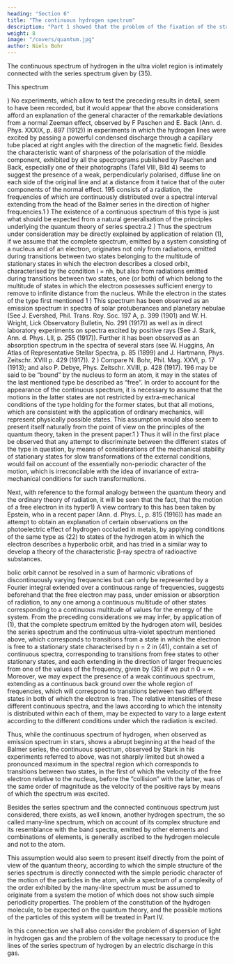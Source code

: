 ```yaml
---
heading: "Section 6"
title: "The continuous hydrogen spectrum"
description: "Part 1 showed that the problem of the fixation of the stationary states of a periodic system of several degrees of freedom, which is subject to the perturbing influence of a small external field"
weight: 8
image: "/covers/quantum.jpg"
author: Niels Bohr
---
```



The continuous spectrum of hydrogen in the ultra violet region is intimately connected with the series spectrum given by (35). 

This spectrum

) No experiments, which allow to test the preceding results in detail,
seem to have been recorded, but it would appear that the above considerations afford an explanation of the general character of the remarkable deviations from a normal Zeeman effect, observed by F Paschen
and E. Back (Ann. d. Phys. XXXIX, p. 897 (1912)) in experiments
in which the hydrogen lines were excited by passing a powerful condensed discharge through a capillary tube placed at right angles with
the direction of the magnetic field. Besides the characteristic want of
sharpness of the polarisation of the middle component, exhibited by all
the spectrograms published by Paschen and Back, especially one of
their photographs (Tafel VIII, Bild 4) seems to suggest the presence of
a weak, perpendicularly polarised, diffuse line on each side of the original line and at a distance from it twice that of the outer components
of the normal effect.
195
consists of a radiation, the frequencies of which are continuously distributed over a spectral interval extending from the
head of the Balmer series in the direction of higher frequencies.1
) The existence of a continuous spectrum of this type
is just what should be expected from a natural generalisation of the principles underlying the quantum theory of series
spectra.2
) Thus the spectrum under consideration may be
directly explained by application of relation (1), if we assume
that the complete spectrum, emitted by a system consisting
of a nucleus and of an electron, originates not only from radiations, emitted during transitions between two states belonging to the multitude of stationary states in which the
electron describes a closed orbit, characterised by the condition I = nh, but also from radiations emitted during transitions between two states, one (or both) of which belong to
the multitude of states in which the electron possesses sufficient energy to remove to infinite distance from the nucleus.
While the electron in the states of the type first mentioned
1
) This spectrum has been observed as an emission spectrum in spectra of solar protuberances and planetary nebulae (See J. Evershed,
Phil. Trans. Roy. Soc. 197 A, p. 399 (1901) and W. H. Wright, Lick
Observatory Bulletin, No. 291 (1917)) as well as in direct laboratory
experiments on spectra excited by positive rays (See J. Stark, Ann. d.
Phys. LII, p. 255 (1917)). Further it has been observed as an absorption
spectrum in the spectra of several stars (see W. Huggins, An Atlas of
Representative Stellar Spectra, p. 85 (1899) and J. Hartmann, Phys.
Zeitschr. XVIII p. 429 (1917)).
2
) Compare N. Bohr, Phil. Mag. XXVI, p. 17 (1913); and also
P. Debye, Phys. Zeitschr. XVIII, p. 428 (1917).
196
may be said to be “bound” by the nucleus to form an atom,
it may in the states of the last mentioned type be described
as “free”. In order to account for the appearance of the continuous spectrum, it is necessary to assume that the motions
in the latter states are not restricted by extra-mechanical
conditions of the type holding for the former states, but that
all motions, which are consistent with the application of ordinary mechanics, will represent physically possible states.
This assumption would also seem to present itself naturally
from the point of view on the principles of the quantum theory, taken in the present paper.1
) Thus it will in the first
place be observed that any attempt to discriminate between
the different states of the type in question, by means of considerations of the mechanical stability of stationary states for
slow transformations of the external conditions, would fail on
account of the essentially non-periodic character of the motion, which is irreconcilable with the idea of invariance of
extra-mechanical conditions for such transformations. 

Next, with reference to the formal analogy between the quantum theory and the ordinary theory of radiation, it will be seen
that the fact, that the motion of a free electron in its hyper1) A view contrary to this has been taken by Epstein, who in a
recent paper (Ann. d. Phys. L, p. 815 (1916)) has made an attempt to obtain an explanation of certain observations on the photoelectric
effect of hydrogen occluded in metals, by applying conditions of the same type as (22) to states of the hydrogen atom in which the electron
describes a hyperbolic orbit, and has tried in a similar way to develop a theory of the characteristic β-ray spectra of radioactive substances.


bolic orbit cannot be resolved in a sum of harmonic vibrations of discontinuously varying frequencies but can only be
represented by a Fourier integral extended over a continuous
range of frequencies, suggests beforehand that the free electron may pass, under emission or absorption of radiation, to
any one among a continuous multitude of other states corresponding to a continuous multitude of values for the energy
of the system. From the preceding considerations we may infer, by application of (1), that the complete spectrum emitted by the hydrogen atom will, besides the series spectrum
and the continuous ultra-violet spectrum mentioned above,
which corresponds to transitions from a state in which the
electron is free to a stationary state characterised by n = 2
in (41), contain a set of continuous spectra, corresponding
to transitions from free states to other stationary states, and
each extending in the direction of larger frequencies from
one of the values of the frequency, given by (35) if we put
n
0 = ∞. Moreover, we may expect the presence of a weak continuous spectrum, extending as a continuous back ground over the whole region of frequencies, which will correspond to transitions between two different states in both of which the electron is free. The relative intensities of these different continuous spectra, and the laws according to which the intensity is distributed within each of them, may be expected
to vary to a large extent according to the different conditions under which the radiation is excited. 

Thus, while the continuous spectrum of hydrogen, when observed as emission
spectrum in stars, shows a abrupt beginning at the head of the Balmer series, the continuous spectrum, observed by Stark in his experiments referred to above, was not sharply limited but showed a pronounced maximum in the spectral region which corresponds to transitions between two states, in the first of which the velocity of the free electron relative to the nucleus, before the “collision” with the latter, was of the same order of magnitude as the velocity of the positive rays by means of which the spectrum was excited.

Besides the series spectrum and the connected continuous spectrum just considered, there exists, as well known,
another hydrogen spectrum, the so called many-line spectrum, which on account of its complex structure and its resemblance with the band spectra, emitted by other elements and combinations of elements, is generally ascribed to the
hydrogen molecule and not to the atom. 

This assumption would also seem to present itself directly from the point of view of the quantum theory, according to which the simple
structure of the series spectrum is directly connected with the simple periodic character of the motion of the particles
in the atom, while a spectrum of a complexity of the order exhibited by the many-line spectrum must be assumed to
originate from a system the motion of which does not show such simple periodicity properties. The problem of the constitution of the hydrogen molecule, to be expected on the quantum theory, and the possible motions of the particles of
this system will be treated in Part IV. 

In this connection we shall also consider the problem of dispersion of light in hydrogen gas and the problem of the voltage necessary to produce the lines of the series spectrum of hydrogen by an electric discharge in this gas.

<!-- Færdig fra Trykkeriet d. 30, December 1918. -->
